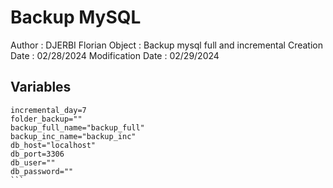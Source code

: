 # Backup MySQL
Author : DJERBI Florian
Object : Backup mysql full and incremental
Creation Date : 02/28/2024
Modification Date : 02/29/2024

## Variables
````
incremental_day=7
folder_backup=""
backup_full_name="backup_full"
backup_inc_name="backup_inc"
db_host="localhost"
db_port=3306
db_user=""
db_password=""
```
